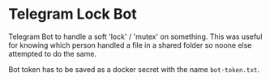 # Telegram Lock Bot

Telegram Bot to handle a soft 'lock' / 'mutex' on something.
This was useful for knowing which person handled a file in a shared folder so noone else attempted to do the same.

Bot token has to be saved as a docker secret with the name `bot-token.txt`.
